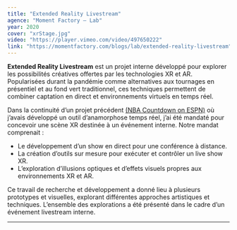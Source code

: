 ```yaml
---
title: "Extended Reality Livestream"
agence: "Moment Factory – Lab"
year: 2020
cover: "xrStage.jpg"
video: "https://player.vimeo.com/video/497650222"
link: "https://momentfactory.com/blogs/lab/extended-reality-livestream"
---
```


**Extended Reality Livestream** est un projet interne développé pour explorer les possibilités créatives offertes par les technologies XR et AR. Popularisées durant la pandémie comme alternatives aux tournages en présentiel et au fond vert traditionnel, ces techniques permettent de combiner captation en direct et environnements virtuels en temps réel.

Dans la continuité d’un projet précédent [(NBA Countdown on ESPN)](/work/espn)
où j’avais développé un outil d’anamorphose temps réel, j’ai été mandaté pour concevoir une scène XR destinée à un événement interne. Notre mandat comprenait :

- Le développement d’un show en direct pour une conférence à distance.
- La création d’outils sur mesure pour exécuter et contrôler un live show XR.
- L’exploration d’illusions optiques et d’effets visuels propres aux environnements XR et AR.

Ce travail de recherche et développement a donné lieu à plusieurs prototypes et visuelles, explorant différentes approches artistiques et techniques. L’ensemble des explorations a été présenté dans le cadre d’un événement livestream interne.

---
